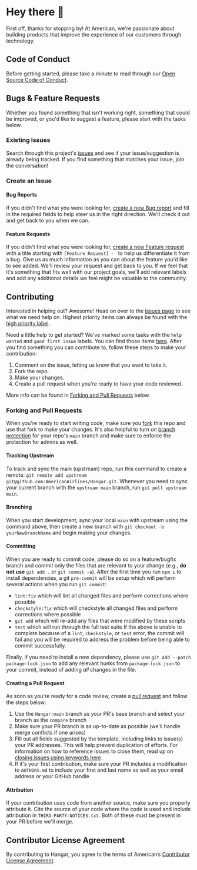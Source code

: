 # Hey there 👋
First off, thanks for stopping by! At American, we're passionate about building products that improve the experience of our customers through technology.

## Code of Conduct
Before getting started, please take a minute to read through our [Open Source Code of Conduct](https://github.com/AmericanAirlines/Code-of-Conduct/blob/main/Code-of-Conduct.md).

## Bugs & Feature Requests
Whether you found something that isn't working right, something that could be improved, or you'd like to suggest a feature, please start with the tasks below.

### Existing Issues
Search through this project's [issues](../../../issues) and see if your issue/suggestion is already being tracked. If you find something that matches your issue, join the conversation!

### Create an Issue
#### Bug Reports
If you didn't find what you were looking for, [create a new Bug report](../../../issues/new?template=bug_report.md) and fill in the required fields to help steer us in the right direction. We'll check it out and get back to you when we can.

#### Feature Requests
If you didn't find what you were looking for, [create a new Feature request](../../../issues/new?template=feature_request.md) with a title starting with `[Feature Request] - ` to help us differentiate it from a bug. Give us as much information as you can about the feature you'd like to see added. We'll review your request and get back to you. If we feel that it's something that fits well with our project goals, we'll add relevant labels and add any additional details we feel might be valuable to the community.

## Contributing
Interested in helping out? Awesome! Head on over to the [issues page](../../../issues) to see what we need help on. Highest priority items can always be found with the [high priority label](../../../issues?utf8=✓&q=is%3Aopen+label%3A"high+priority"+label%3A"help+wanted"+).

Need a little help to get started? We've marked some tasks with the `help wanted` and `good first issue` labels. You can find those items [here](../../../issues?utf8=✓&q=is%3Aopen+label%3A"good+first+issue"+label%3A"help+wanted"+). After you find something you can contribute to, follow these steps to make your contribution:
1. Comment on the issue, letting us know that you want to take it.
1. Fork the repo.
1. Make your changes.
1. Create a pull request when you're ready to have your code reviewed.

More info can be found in [Forking and Pull Requests](#forking-and-pull-requests) below.

### Forking and Pull Requests
When you're ready to start writing code, make sure you [fork](https://help.github.com/articles/fork-a-repo/) this repo and use that fork to make your changes. It's also helpful to turn on [branch protection](https://help.github.com/en/articles/configuring-protected-branches) for your repo's `main` branch and make sure to enforce the protection for admins as well.

#### Tracking Upstream
To track and sync the main (upstream) repo, run this command to create a remote: `git remote add upstream git@github.com:AmericanAirlines/Hangar.git`. Whenever you need to sync your current branch with the `upstream main` branch, run `git pull upstream main`.

#### Branching
When you start development, sync your local `main` with upstream using the command above, then create a new branch with `git checkout -b yourNewBranchName` and begin making your changes.

#### Committing
When you are ready to commit code, please do so on a feature/bugfix branch and commit only the files that are relevant to your change (e.g., **do not use** `git add .` or `git commit -a`). After the first time you run `npm i` to install dependencies, a git `pre-commit` will be setup which will perform several actions when you run `git commit`:
- `lint:fix` which will lint all changed files and perform corrections where possible
- `checkstyle:fix` which will checkstyle all changed files and perform corrections where possible
- `git add` which will re-add any files that were modified by these scripts
- `test` which will run through the full test suite
If the above is unable to complete because of a `lint`, `checkstyle`, or `test` error, the commit will fail and you will be required to address the problem before being able to commit successfully.

Finally, if you need to install a new dependency, please use `git add --patch package-lock.json` to add any relevant hunks from `package-lock.json` to your commit, instead of adding _all_ changes in the file.

#### Creating a Pull Request
As soon as you're ready for a code review, create a [pull request](https://help.github.com/articles/about-pull-requests/) and follow the steps below:
1. Use the `Hangar:main` branch as your PR's base branch and select your branch as the `compare` branch
1. Make sure your PR branch is as up-to-date as possible (we'll handle merge conflicts if one arises)
1. Fill out all fields suggested by the template, including links to issue(s) your PR addresses.  This will help prevent duplication of efforts. For information on how to reference issues to close them, read up on [closing issues using keywords here](https://help.github.com/articles/closing-issues-using-keywords/).
1. If it's your first contribution, make sure your PR includes a modification to `AUTHORS.md` to include your first and last name as well as your email address *or* your GitHub handle

#### Attribution
If your contribution uses code from another source, make sure you properly attribute it. Cite the source of your code where the code is used and include attribution in `THIRD-PARTY-NOTICES.txt`. Both of these must be present in your PR before we'll merge.

## Contributor License Agreement
By contributing to Hangar, you agree to the terms of American’s [Contributor License Agreement](https://github.com/AmericanAirlines/Contributor-License-Agreement/blob/main/CLA.md).
